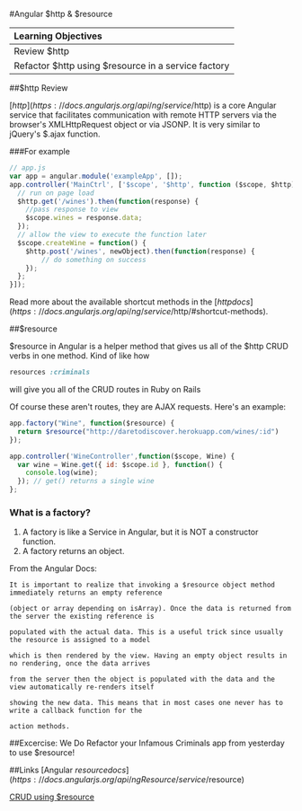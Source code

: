 #Angular $http & $resource

| Learning Objectives |
| :--- |
| Review $http
| Refactor $http using $resource in a service factory |

##$http Review

[$http](https://docs.angularjs.org/api/ng/service/$http) is a core Angular service that facilitates communication with remote HTTP servers via the browser's XMLHttpRequest object or via JSONP. It is very similar to jQuery's $.ajax function.

###For example

```js
// app.js
var app = angular.module('exampleApp', []);
app.controller('MainCtrl', ['$scope', '$http', function ($scope, $http) {
  // run on page load
  $http.get('/wines').then(function(response) {
    //pass response to view
    $scope.wines = response.data;
  });
  // allow the view to execute the function later
  $scope.createWine = function() {
    $http.post('/wines', newObject).then(function(response) {
        // do something on success
    });
  };
}]);
```

Read more about the available shortcut methods in the [$http docs](https://docs.angularjs.org/api/ng/service/$http/#shortcut-methods).

##$resource

$resource in Angular is a helper method that gives us all of the $http CRUD verbs in one method. Kind of like how
```ruby
resources :criminals
```
will give you all of the CRUD routes in Ruby on Rails

Of course these aren't routes, they are AJAX requests. Here's an example:

```js
app.factory("Wine", function($resource) {
  return $resource("http://daretodiscover.herokuapp.com/wines/:id")
});

app.controller('WineController',function($scope, Wine) {
  var wine = Wine.get({ id: $scope.id }, function() {
    console.log(wine);
  }); // get() returns a single wine
};
```

### What is a factory?
1. A factory is like a Service in Angular, but it is NOT a constructor function.
2. A factory returns an object.

From the Angular Docs:
```
It is important to realize that invoking a $resource object method immediately returns an empty reference 

(object or array depending on isArray). Once the data is returned from the server the existing reference is 

populated with the actual data. This is a useful trick since usually the resource is assigned to a model 

which is then rendered by the view. Having an empty object results in no rendering, once the data arrives 

from the server then the object is populated with the data and the view automatically re-renders itself 

showing the new data. This means that in most cases one never has to write a callback function for the 

action methods.
```

##Excercise: We Do
Refactor your Infamous Criminals app from yesterday to use $resource!

##Links
[Angular $resource docs](https://docs.angularjs.org/api/ngResource/service/$resource)

[CRUD using $resource](http://www.sitepoint.com/creating-crud-app-minutes-angulars-resource/)
